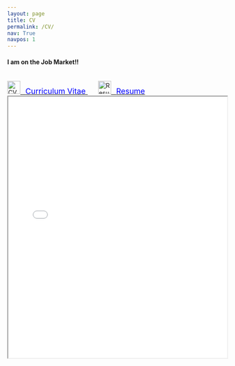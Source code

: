 ```yaml
---
layout: page
title: CV
permalink: /CV/
nav: True
navpos: 1
---
```

<h4>I am on the Job Market!!</h4>
<br>
<a href="{{ 'CV.pdf' | relative_url }}">
    <img src="{{ 'pdf.svg' | prepend: '/assets/' | relative_url }}" alt="CV" title="Dowload CV" height="30px"> &nbsp;
    <span style="color:blue; font-size:1.25em"> Curriculum Vitae </span>
</a> &nbsp; &nbsp; &nbsp;
<a href="{{ 'Resume.pdf' | relative_url }}">
    <img src="{{ 'pdf.svg' | prepend: '/assets/' | relative_url }}" alt="Resume" title="Dowload Resume" height="30px"> &nbsp;
    <span style="color:blue; font-size:1.25em"> Resume </span>
</a>

<iframe src="{{ 'Resume.pdf' | relative_url }}" width="100%" height="600px"></iframe>